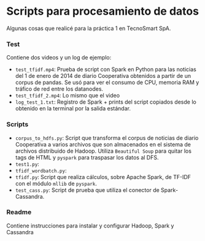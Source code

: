 # Scripts para procesamiento de datos

Algunas cosas que realicé para la práctica 1 en TecnoSmart SpA.

### Test

Contiene dos videos y un log de ejemplo:

* `test_tfidf.mp4`: Prueba de script con Spark en Python para las noticias del 1 de enero de 2014 de diario Cooperativa obtenidos a partir de un corpus de pandas. Se usó para ver el consumo de CPU, memoria RAM y tráfico de red entre los datanodes.
* `test_tfidf_2.mp4`: Lo mismo que el video
* `log_test_1.txt`: Registro de Spark + prints del script copiados desde lo obtenido en la terminal por la salida estándar.

### Scripts

* `corpus_to_hdfs.py`: Script que transforma el corpus de noticias de diario Cooperativa a varios archivos que son almacenados en el sistema de archivos distribuido de Hadoop. Utiliza `Beautiful Soup` para quitar los tags de HTML y `pyspark` para traspasar los datos al DFS.
* `test1.py`: 
* `tfidf_wordbatch.py`: 
* `tfidf.py`: Script que realiza cálculos, sobre Apache Spark, de TF-IDF con el módulo `mllib` de `pyspark`.
* `test_cass.py`: Script de prueba que utiliza el conector de Spark-Cassandra.

### Readme

Contiene instrucciones para instalar y configurar Hadoop, Spark y Cassandra